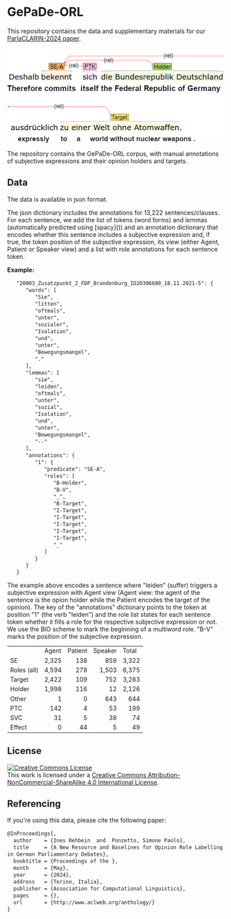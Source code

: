 # GePaDe-ORL

This repository contains the data and supplementary materials for our [ParlaCLARIN-2024 paper](https://github.com/umanlp/spkatt/blob/master/docs/parlaclarin-2024-rehbein-ponzetto-ORL.pdf).

![Annotation example](example.png)


The repository contains the GePaDe-ORL corpus, with manual annotations of subjective expressions and their opinion holders and targets.

## Data

<p>The data is available in json format.</p>

<p>The json dictionary includes the annotations for 13,222 sentences/clauses. For each sentence, we add the list of tokens (word forms) and lemmas (automatically predicted using [spacy]()) and an annotation dictionary that encodes whether this sentence includes a subjective expression and, if true, the token position of the subjective expression, its view (either Agent, Patient or Speaker view) and a list with role annotations for each sentence token.
</p>

<p><b>Example:</b></p>

```
   "20003_Zusatzpunkt_2_FDP_Brandenburg_ID20306600_18.11.2021-5": {
      "words": [
         "Sie",
         "litten",
         "oftmals",
         "unter",
         "sozialer",
         "Isolation",
         "und",
         "unter",
         "Bewegungsmangel",
         "."
      ],
      "lemmas": [
         "sie",
         "leiden",
         "oftmals",
         "unter",
         "sozial",
         "Isolation",
         "und",
         "unter",
         "Bewegungsmangel",
         "--"
      ],
      "annotations": {
         "1": {
            "predicate": "SE-A",
            "roles": [
               "B-Holder",
               "B-V",
               "_",
               "B-Target",
               "I-Target",
               "I-Target",
               "I-Target",
               "I-Target",
               "I-Target",
               "_"
            ]
         }
      }
   }
```

The example above encodes a sentence where "leiden" (suffer) triggers a subjective expression with Agent view (Agent view: the agent of the sentence is the opion holder while the Patient encodes the target of the opinion).
The key of the "annotations" dictionary points to the token at position "1" (the verb "leiden") and the role list states for each sentence token whether it fills a role for the respective subjective expression or not.
We use the BIO scheme to mark the beginning of a multiword role. "B-V" marks the position of the subjective expression.


<table text-align="right">
<th align="right">
<td>Agent</td>
<td>Patient</td>
<td>Speaker</td>
<td>Total</td>
</th>
<tr align="right">
<td align="left">SE</td><td>2,325</td><td>138</td><td>859</td><td>3,322</td>
</tr>
<tr align="right">
<td align="left">Roles (all)</td><td>4,594</td><td>278</td><td>1,503</td><td>6,375</td>
</tr>
<tr align="right">
<td align="left">Target</td><td>2,422</td><td> 109</td><td> 752</td><td> 3,283</td>
</tr>
<tr align="right">
<td align="left">Holder</td><td> 1,998</td><td> 116</td><td> 12</td><td> 2,126</td>
</tr>
<tr align="right">
<td align="left">Other</td><td> 1</td><td> 0</td><td> 643</td><td> 644</td>
</tr>
<tr align="right">
<td align="left">PTC</td><td> 142</td><td> 4</td><td> 53</td><td> 199</td>
</tr>
<tr align="right">
<td align="left">SVC</td><td> 31</td><td> 5</td><td> 38</td><td> 74</td>
</tr>
<tr align="right">
<td align="left">Effect</td><td> 0</td><td> 44</td><td> 5</td><td> 49</td>
</tr>
</table> 

## License

<a rel="license" href="http://creativecommons.org/licenses/by-nc-sa/4.0/"><img alt="Creative Commons License" style="border-width:0" src="https://i.creativecommons.org/l/by-nc-sa/4.0/88x31.png" /></a><br />This work is licensed under a <a rel="license" href="http://creativecommons.org/licenses/by-nc-sa/4.0/">Creative Commons Attribution-NonCommercial-ShareAlike 4.0 International License</a>.

## Referencing

If you're using this data, please cite the following paper: 

```
@InProceedings{,
  author    = {Ines Rehbein  and  Ponzetto, Simone Paolo},
  title     = {A New Resource and Baselines for Opinion Role Labelling in German Parliamentary Debates},
  booktitle = {Proceedings of the },
  month     = {May},
  year      = {2024},
  address   = {Torino, Italia},
  publisher = {Association for Computational Linguistics},
  pages     = {},
  url       = {http://www.aclweb.org/anthology/}
}
```









